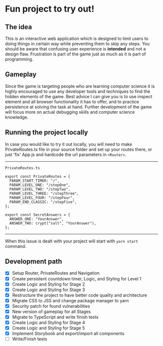 # Fun project to try out!

## The idea

This is an interactive web application which is designed to limit users to doing things in certain way while preventing them to skip any steps. You should be aware that confusing user experience is **intended** and not a design flaw. Frustration is part of the game just as much as it is part of programming.

## Gameplay

Since the game is targeting people who are learning computer science it is highly encouraged to use any developer tools and techniques to find the hidden elements of the game. Best advice I can give you is to use inspect element and all browser functionality it has to offer, and to practice persistence at solving the task at hand. Further development of the game will focus more on actual debugging skills and computer science knowledge.

## Running the project locally

In case you would like to try it out locally, you will need to make PrivateRoutes.ts file in your source folder and set up your routes there, or just 'fix' App.js and hardcode the url parameters in `<Router>`.

---

`PrivateRoutes.ts`

```
export const PrivateRoutes = {
  PARAM_START_TIMER: "/",
  PARAM_LEVEL_ONE: "/stepOne",
  PARAM_LEVEL_TWO: "/stepTwo",
  PARAM_LEVEL_THREE: "/stepThree",
  PARAM_LEVEL_FOUR: "/stepFour",
  PARAM_END_CLASSIC: "/stepFive",
};

export const SecretAnswers = {
  ANSWER_ONE: "YourAnswer",
  ANSWER_TWO: crypt("salt", "YourAnswer"),
};
```

---

When this issue is dealt with your project will start with `yarn start` command.

## Development path

- [x] Setup Router, PrivateRoutes and Navigation
- [x] Create persistent countdown timer, Logic, and Styling for Level 1
- [x] Create Logic and Styling for Stage 2
- [x] Create Logic and Styling for Stage 3
- [x] Restructure the project to have better code quality and architecture
- [x] Migrate CSS to JSS and change package manager to yarn
- [x] Security patch for found vulnerabilities
- [x] New version of gameplay for all Stages
- [x] Migrate to TypeScript and write finish tests
- [x] Create Logic and Styling for Stage 4
- [x] Create Logic and Styling for Stage 5
- [x] Implement Storybook and export/import all components
- [ ] Write/Finish tests
